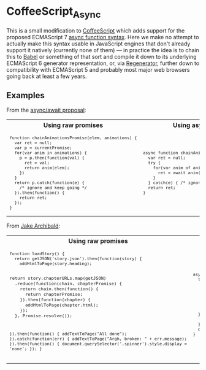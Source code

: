 # CoffeeScript<sub>Async</sub>

This is a small modification to [CoffeeScript][coffeescript] which adds support for the proposed ECMAScript 7 [async function syntax][async-await]. Here we make no attempt to actually make this syntax usable in JavaScript engines that don't already support it natively (currently none of them) — in practice the idea is to chain this to [Babel][babel] or something of that sort and compile it down to its underlying ECMAScript 6 generator representation, or, via [Regenerator][babel-regenerator], further down to compatibility with ECMAScript 5 and probably most major web browsers going back at least a few years.

## Examples

From the [async/await proposal][async-await]:

<table>
<tr>
  <th>Using raw promises</th>
  <th>Using async/await syntax</th>
  <th>CoffeeScript</th>
</tr>
<tr>
<td>
<sub><pre lang="JavaScript">
function chainAnimationsPromise(elem, animations) {
  var ret = null;
  var p = currentPromise;
  for(var anim in animations) {
    p = p.then(function(val) {
      ret = val;
      return anim(elem);
    })
  }
  return p.catch(function(e) {
    /* ignore and keep going */
  }).then(function() {
    return ret;
  });
}
</pre></sub>
</td>
<td>
<sub><pre lang="JavaScript">
async function chainAnimationsAsync(elem, animations) {
  var ret = null;
  try {
    for(var anim of animations) {
      ret = await anim(elem);
    }
  } catch(e) { /* ignore and keep going */ }
  return ret;
}
</pre></sub>
</td>
<td>
<sub><pre lang="CoffeeScript">
chainAnimationsAsync = (elem, animations) ->
  ret = null
  try
    for anim of animations
      ret = await anim elem
  catch e # ignore and keep going
  return ret
</pre></sub>
</td>
</tr>
</table>

From [Jake Archibald](http://jakearchibald.com/2014/es7-async-functions/):

<table>
<tr>
  <th>Using raw promises</th>
  <th>Using async/await syntax</th>
  <th>CoffeeScript</th>
</tr>
<tr>
<td>
<sub><pre lang="JavaScript">
function loadStory() {
  return getJSON('story.json').then(function(story) {
    addHtmlToPage(story.heading);

    return story.chapterURLs.map(getJSON)
      .reduce(function(chain, chapterPromise) {
        return chain.then(function() {
          return chapterPromise;
        }).then(function(chapter) {
          addHtmlToPage(chapter.html);
        });
      }, Promise.resolve());
  }).then(function() {
    addTextToPage("All done");
  }).catch(function(err) {
    addTextToPage("Argh, broken: " + err.message);
  }).then(function() {
    document.querySelector('.spinner').style.display = 'none';
  });
}
</pre></sub>
</td>
<td>
<sub><pre lang="JavaScript">
async function loadStory() {
  try {
    let story = await getJSON('story.json');
    addHtmlToPage(story.heading);
    for (let chapter of story.chapterURLs.map(getJSON)) {
      addHtmlToPage((await chapter).html);
    }
    addTextToPage("All done");
  } catch (err) {
    addTextToPage("Argh, broken: " + err.message);
  }
  document.querySelector('.spinner').style.display = 'none';
}
</pre></sub>
</td>
<td>
<sub><pre lang="CoffeeScript">
loadStory = ->
  try
    story = await getJSON 'story.json'
    addHtmlToPage story.heading
    for URL of story.chapterURLs
      addHtmlToPage (await getJSON URL).html
    addTextToPage "All done"
  catch err
    addTextToPage "Argh, broken: " + err.message
  document.querySelector('.spinner').style.display = 'none'
</pre></sub>
</td>
</tr>
</table>

[coffeescript]: https://github.com/jashkenas/coffeescript
[async-await]: https://github.com/lukehoban/ecmascript-asyncawait
[babel]: https://babeljs.io/
[babel-regenerator]: https://babeljs.io/docs/usage/transformers/other/regenerator/